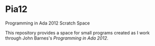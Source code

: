 # Pia12
Programming in Ada 2012 Scratch Space

This repository provides a space for small programs created as I work
through John Barnes's _Programming in Ada 2012_.
